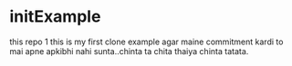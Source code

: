 # initExample
this repo 1
this is my first clone example
agar maine commitment kardi to mai apne apkibhi nahi sunta..chinta ta chita thaiya chinta tatata.
